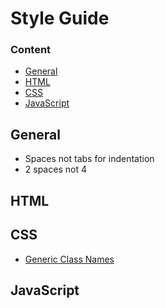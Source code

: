 # Style Guide

### Content
- [General](#general)
- [HTML](#html)
- [CSS](#css)
- [JavaScript](#javascript)


## General

- Spaces not tabs for indentation
- 2 spaces not 4

## HTML



## CSS 

- [Generic Class Names](http://www.deemble.com/deeadmin/v1_2_0/classes.html)

## JavaScript
